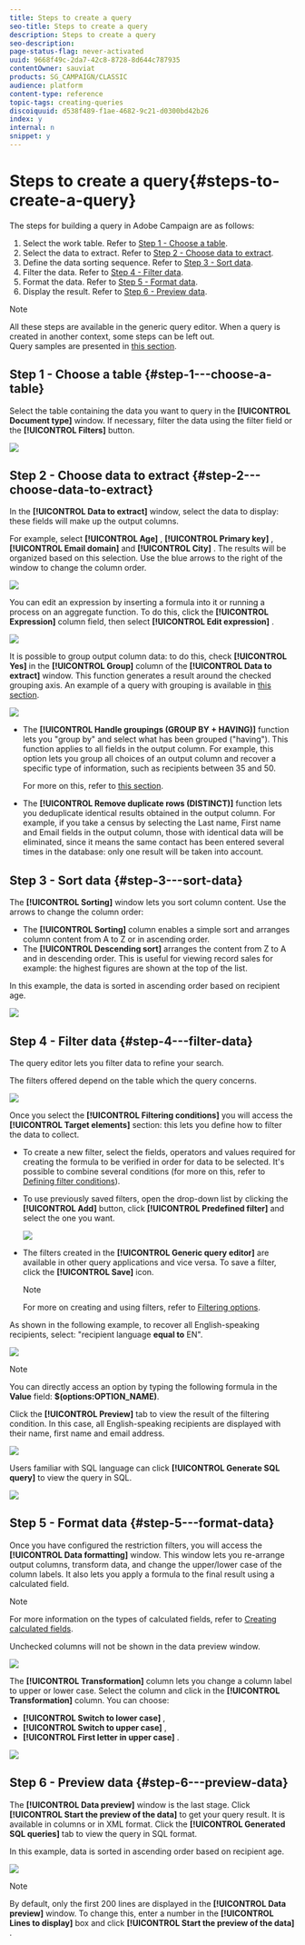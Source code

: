 ```yaml
---
title: Steps to create a query
seo-title: Steps to create a query
description: Steps to create a query
seo-description: 
page-status-flag: never-activated
uuid: 9668f49c-2da7-42c8-8728-8d644c787935
contentOwner: sauviat
products: SG_CAMPAIGN/CLASSIC
audience: platform
content-type: reference
topic-tags: creating-queries
discoiquuid: d538f489-f1ae-4682-9c21-d0300bd42b26
index: y
internal: n
snippet: y
---
```


# Steps to create a query{#steps-to-create-a-query}

The steps for building a query in Adobe Campaign are as follows:

1. Select the work table. Refer to [Step 1 - Choose a table](https://helpx.adobe.com/campaign/standard/platform/using/steps-to-create-a-query.html#step-1---choose-a-table).
1. Select the data to extract. Refer to [Step 2 - Choose data to extract](https://helpx.adobe.com/campaign/standard/platform/using/steps-to-create-a-query.html#step-2---choose-data-to-extract).
1. Define the data sorting sequence. Refer to [Step 3 - Sort data](https://helpx.adobe.com/campaign/standard/platform/using/steps-to-create-a-query.html#step-3---sort-data).
1. Filter the data. Refer to [Step 4 - Filter data](https://helpx.adobe.com/campaign/standard/platform/using/steps-to-create-a-query.html#step-4---filter-data).
1. Format the data. Refer to [Step 5 - Format data](https://helpx.adobe.com/campaign/standard/platform/using/steps-to-create-a-query.html#step-5---format-data).
1. Display the result. Refer to [Step 6 - Preview data](https://helpx.adobe.com/campaign/standard/platform/using/steps-to-create-a-query.html#step-6---preview-data).

>[!NOTE]
>
>All these steps are available in the generic query editor. When a query is created in another context, some steps can be left out.  
>Query samples are presented in [this section](https://helpx.adobe.com/campaign/classic/workflow/using/designing-queries.html).

## Step 1 - Choose a table {#step-1---choose-a-table}

Select the table containing the data you want to query in the **[!UICONTROL Document type]** window. If necessary, filter the data using the filter field or the **[!UICONTROL Filters]** button.

![](assets/query_editor_nveau_21.png)

## Step 2 - Choose data to extract {#step-2---choose-data-to-extract}

In the **[!UICONTROL Data to extract]** window, select the data to display: these fields will make up the output columns.

For example, select **[!UICONTROL Age]** , **[!UICONTROL Primary key]** , **[!UICONTROL Email domain]** and **[!UICONTROL City]** . The results will be organized based on this selection. Use the blue arrows to the right of the window to change the column order.

![](assets/query_editor_nveau_01.png)

You can edit an expression by inserting a formula into it or running a process on an aggregate function. To do this, click the **[!UICONTROL Expression]** column field, then select **[!UICONTROL Edit expression]** .

![](assets/query_editor_nveau_97.png)

It is possible to group output column data: to do this, check **[!UICONTROL Yes]** in the **[!UICONTROL Group]** column of the **[!UICONTROL Data to extract]** window. This function generates a result around the checked grouping axis. An example of a query with grouping is available in [this section](https://helpx.adobe.com/campaign/classic/workflow/using/designing-queries.html#querying-delivery-information).

![](assets/query_editor_nveau_56.png)

* The **[!UICONTROL Handle groupings (GROUP BY + HAVING)]** function lets you "group by" and select what has been grouped ("having"). This function applies to all fields in the output column. For example, this option lets you group all choices of an output column and recover a specific type of information, such as recipients between 35 and 50.

  For more on this, refer to [this section](https://helpx.adobe.com/campaign/classic/workflow/using/designing-queries.html#querying-using-grouping-management).

* The **[!UICONTROL Remove duplicate rows (DISTINCT)]** function lets you deduplicate identical results obtained in the output column. For example, if you take a census by selecting the Last name, First name and Email fields in the output column, those with identical data will be eliminated, since it means the same contact has been entered several times in the database: only one result will be taken into account.

## Step 3 - Sort data {#step-3---sort-data}

The **[!UICONTROL Sorting]** window lets you sort column content. Use the arrows to change the column order:

* The **[!UICONTROL Sorting]** column enables a simple sort and arranges column content from A to Z or in ascending order.
* The **[!UICONTROL Descending sort]** arranges the content from Z to A and in descending order. This is useful for viewing record sales for example: the highest figures are shown at the top of the list.

In this example, the data is sorted in ascending order based on recipient age.

![](assets/query_editor_nveau_57.png)

## Step 4 - Filter data {#step-4---filter-data}

The query editor lets you filter data to refine your search.

The filters offered depend on the table which the query concerns.

![](assets/query_editor_nveau_09.png)

Once you select the **[!UICONTROL Filtering conditions]** you will access the **[!UICONTROL Target elements]** section: this lets you define how to filter the data to collect.

* To create a new filter, select the fields, operators and values required for creating the formula to be verified in order for data to be selected. It's possible to combine several conditions (for more on this, refer to [Defining filter conditions](https://helpx.adobe.com/campaign/standard/platform/using/defining-filter-conditions.html)).
* To use previously saved filters, open the drop-down list by clicking the **[!UICONTROL Add]** button, click **[!UICONTROL Predefined filter]** and select the one you want.

  ![](assets/query_editor_15.png)

* The filters created in the **[!UICONTROL Generic query editor]** are available in other query applications and vice versa. To save a filter, click the **[!UICONTROL Save]** icon.

  >[!NOTE]
  >
  >For more on creating and using filters, refer to [Filtering options](https://helpx.adobe.com/campaign/standard/platform/using/filtering-options.html).

As shown in the following example, to recover all English-speaking recipients, select: "recipient language **equal to** EN".

![](assets/query_editor_nveau_89.png)

>[!NOTE]
>
>You can directly access an option by typing the following formula in the **Value** field: **$(options:OPTION_NAME)**.

Click the **[!UICONTROL Preview]** tab to view the result of the filtering condition. In this case, all English-speaking recipients are displayed with their name, first name and email address.

![](assets/query_editor_nveau_98.png)

Users familiar with SQL language can click **[!UICONTROL Generate SQL query]** to view the query in SQL.

![](assets/query_editor_nveau_99.png)

## Step 5 - Format data {#step-5---format-data}

Once you have configured the restriction filters, you will access the **[!UICONTROL Data formatting]** window. This window lets you re-arrange output columns, transform data, and change the upper/lower case of the column labels. It also lets you apply a formula to the final result using a calculated field.

>[!NOTE]
>
>For more information on the types of calculated fields, refer to [Creating calculated fields](https://helpx.adobe.com/campaign/standard/platform/using/defining-filter-conditions.html#creating-calculated-fields).

Unchecked columns will not be shown in the data preview window.

![](assets/query_editor_nveau_10.png)

The **[!UICONTROL Transformation]** column lets you change a column label to upper or lower case. Select the column and click in the **[!UICONTROL Transformation]** column. You can choose:

* **[!UICONTROL Switch to lower case]** ,
* **[!UICONTROL Switch to upper case]** , 
* **[!UICONTROL First letter in upper case]** .

![](assets/query_editor_nveau_42.png)

## Step 6 - Preview data {#step-6---preview-data}

The **[!UICONTROL Data preview]** window is the last stage. Click **[!UICONTROL Start the preview of the data]** to get your query result. It is available in columns or in XML format. Click the **[!UICONTROL Generated SQL queries]** tab to view the query in SQL format.

In this example, data is sorted in ascending order based on recipient age.

![](assets/query_editor_nveau_11.png)

>[!NOTE]
>
>By default, only the first 200 lines are displayed in the **[!UICONTROL Data preview]** window. To change this, enter a number in the **[!UICONTROL Lines to display]** box and click **[!UICONTROL Start the preview of the data]** .

